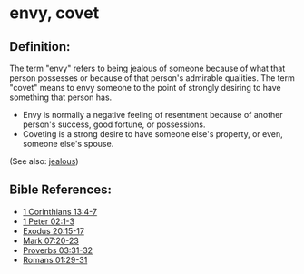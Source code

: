 # envy, covet #

## Definition: ##

The term "envy" refers to being jealous of someone because of what that person possesses or because of that person's admirable qualities. The term "covet" means to envy someone to the point of strongly desiring to have something that person has.

* Envy is normally a negative feeling of resentment because of another person's success, good fortune, or possessions.
* Coveting is a strong desire to have someone else's property, or even, someone else's spouse.

(See also: [jealous](../kt/jealous.md))

## Bible References: ##

* [1 Corinthians 13:4-7](https://door43.org/en/bible/notes/1co/13/04)
* [1 Peter 02:1-3](https://door43.org/en/bible/notes/1pe/02/01)
* [Exodus 20:15-17](https://door43.org/en/bible/notes/exo/20/15)
* [Mark 07:20-23](https://door43.org/en/bible/notes/mrk/07/20)
* [Proverbs 03:31-32](https://door43.org/en/bible/notes/pro/03/31)
* [Romans 01:29-31](https://door43.org/en/bible/notes/rom/01/29)

